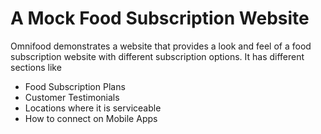 # A Mock Food Subscription Website
Omnifood demonstrates a website that provides a look and feel of a food subscription website with different subscription options. It has different sections like 
- Food Subscription Plans
- Customer Testimonials
- Locations where it is serviceable 
- How to connect on Mobile Apps

